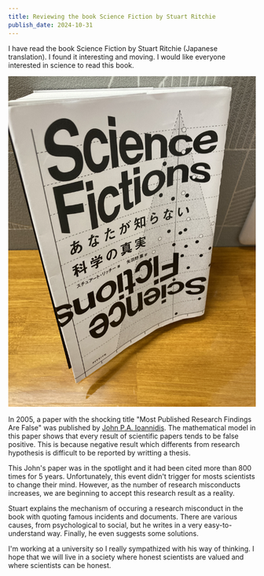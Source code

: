 ```yaml
---
title: Reviewing the book Science Fiction by Stuart Ritchie
publish_date: 2024-10-31
---
```


I have read the book Science Fiction by Stuart Ritchie (Japanese translation). I found it interesting and moving. I would like everyone interested in science to read this book.

![book](/posts/img/sciencefiction.jpg)

In 2005, a paper with the shocking title "Most Published Research Findings Are False" was published by [John P.A. Ioannidis](https://med.stanford.edu/profiles/john-ioannidis). The mathematical model in this paper shows that every result of scientific papers tends to be
false positive. This is because negative result which differents from research hypothesis is difficult to be reported by writting a thesis.

This John's paper was in the spotlight and it had been cited more than 800 times for 5 years. Unfortunately, this event didn't trigger for mosts scientists to change their mind. However, as the number of research misconducts increases, we are beginning to accept this research result as a reality.

Stuart explains the mechanism of occuring a research misconduct in the book with quoting famous incidents and documents. There are various causes, from psychological to social, but he writes in a very easy-to-understand way. Finally, he even suggests some solutions.

I'm working at a university so I really sympathized with his way of thinking. I hope that we will live in a society where honest scientists are valued and where scientists can be honest.
